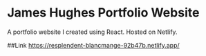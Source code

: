 # James Hughes Portfolio Website

A portfolio website I created using React.
Hosted on Netlify.

##Link
https://resplendent-blancmange-92b47b.netlify.app/

